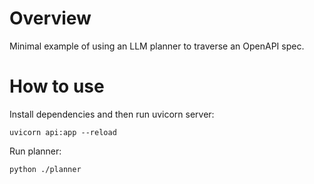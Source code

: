 # Overview

Minimal example of using an LLM planner to traverse an OpenAPI spec.

# How to use

Install dependencies and then run uvicorn server:

`uvicorn api:app --reload`

Run planner:

`python ./planner`